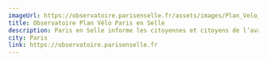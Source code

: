 ```yaml
---
imageUrl: https://observatoire.parisenselle.fr/assets/images/Plan_Velo_2021_2026_small.png
title: Observatoire Plan Vélo Paris en Selle
description: Paris en Selle informe les citoyennes et citoyens de l’avancement du programme municipal d’amélioration des conditions de circulation à vélo dans la capitale.
city: Paris
link: https://observatoire.parisenselle.fr
---
```

